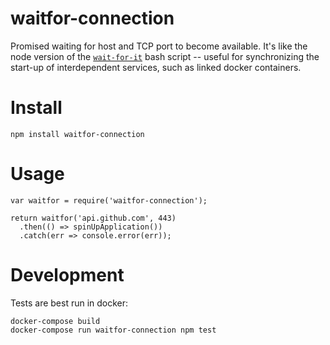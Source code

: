 # waitfor-connection
Promised waiting for host and TCP port to become available. It's like the node
version of the [`wait-for-it`](https://github.com/vishnubob/wait-for-it) bash
script -- useful for synchronizing the start-up of interdependent services,
such as linked docker containers.

# Install

```
npm install waitfor-connection
```

# Usage

```
var waitfor = require('waitfor-connection');

return waitfor('api.github.com', 443)
  .then(() => spinUpApplication())
  .catch(err => console.error(err));
```

# Development

Tests are best run in docker:

```
docker-compose build
docker-compose run waitfor-connection npm test
```
